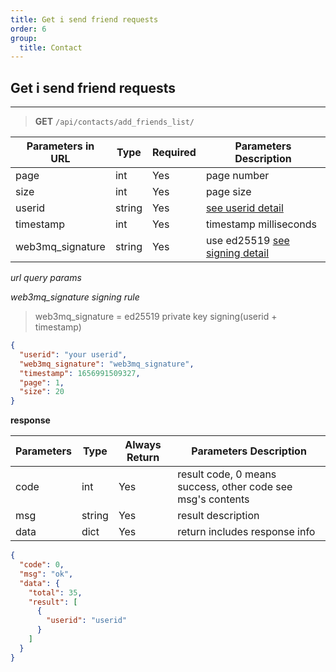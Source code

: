```yaml
---
title: Get i send friend requests
order: 6
group:
  title: Contact
---
```


## Get i send friend requests

---

> **GET** `/api/contacts/add_friends_list/`

| Parameters in URL | Type   | Required | Parameters Description                                                |
| ----------------- | ------ | -------- | --------------------------------------------------------------------- |
| page              | int    | Yes      | page number                                                           |
| size              | int    | Yes      | page size                                                             |
| userid            | string | Yes      | [see userid detail](/docs/Web3MQ-API/pubkey/Save_pubkey#generate-your-userid) |
| timestamp         | int    | Yes      | timestamp milliseconds                                                |
| web3mq_signature  | string | Yes      | use ed25519 [see signing detail](/docs/Web3MQ-API/signature)                  |

_url query params_

_web3mq_signature signing rule_

> web3mq_signature = ed25519 private key signing(userid + timestamp)

```json
{
  "userid": "your userid",
  "web3mq_signature": "web3mq_signature",
  "timestamp": 1656991509327,
  "page": 1,
  "size": 20
}
```

**response**

| Parameters | Type   | Always Return | Parameters Description                                      |
| ---------- | ------ | ------------- | ----------------------------------------------------------- |
| code       | int    | Yes           | result code, 0 means success, other code see msg's contents |
| msg        | string | Yes           | result description                                          |
| data       | dict   | Yes           | return includes response info                               |

```json
{
  "code": 0,
  "msg": "ok",
  "data": {
    "total": 35,
    "result": [
      {
        "userid": "userid"
      }
    ]
  }
}
```
